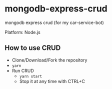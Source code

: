 # mongodb-express-crud
mongodb express crud (for my car-service-bot)

Platform: Node.js 

## How to use CRUD

* Clone/Download/Fork the repository
* ```yarn```
* Run CRUD
    * ```yarn start``` 
    * Stop it at any time with CTRL+C